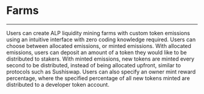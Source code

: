 # Farms 
---

Users can create ALP liquidity mining farms with custom token emissions using an intuitive interface with zero coding knowledge required. Users can choose between allocated emissions, or minted emissions. With allocated emissions, users can deposit an amount of a token they would like to be distributed to stakers. With minted emissions, new tokens are minted every second to be distributed, instead of being allocated upfront, similar to protocols such as Sushiswap. Users can also specify an owner mint reward percentage, where the specified percentage of all new tokens minted are distributed to a developer token account.